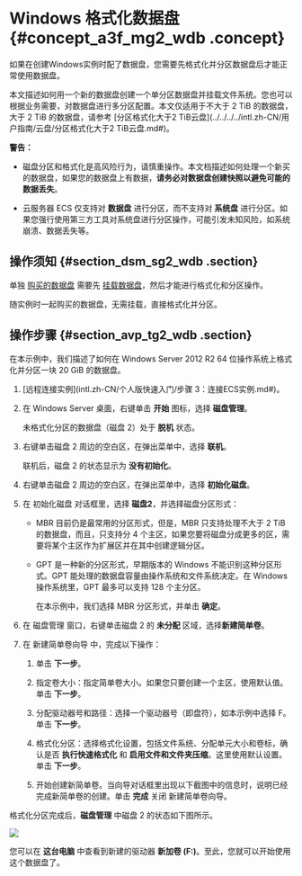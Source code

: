 # Windows 格式化数据盘 {#concept_a3f_mg2_wdb .concept}

如果在创建Windows实例时配了数据盘，您需要先格式化并分区数据盘后才能正常使用数据盘。

本文描述如何用一个新的数据盘创建一个单分区数据盘并挂载文件系统。您也可以根据业务需要，对数据盘进行多分区配置。本文仅适用于不大于 2 TiB 的数据盘，大于 2 TiB 的数据盘，请参考 [分区格式化大于2 TiB云盘](../../../../intl.zh-CN/用户指南/云盘/分区格式化大于2 TiB云盘.md#)。

**警告：** 

-   磁盘分区和格式化是高风险行为，请慎重操作。本文档描述如何处理一个新买的数据盘，如果您的数据盘上有数据，**请务必对数据盘创建快照以避免可能的数据丢失**。

-   云服务器 ECS 仅支持对 **数据盘** 进行分区，而不支持对 **系统盘** 进行分区。如果您强行使用第三方工具对系统盘进行分区操作，可能引发未知风险，如系统崩溃、数据丢失等。


## 操作须知 {#section_dsm_sg2_wdb .section}

单独 [购买的数据盘](../../../../intl.zh-CN/用户指南/云盘/创建云盘.md#) 需要先 [挂载数据盘](../../../../intl.zh-CN/用户指南/云盘/挂载云盘.md#)，然后才能进行格式化和分区操作。

随实例时一起购买的数据盘，无需挂载，直接格式化并分区。

## 操作步骤 {#section_avp_tg2_wdb .section}

在本示例中，我们描述了如何在 Windows Server 2012 R2 64 位操作系统上格式化并分区一块 20 GiB 的数据盘。

1.  [远程连接实例](intl.zh-CN/个人版快速入门/步骤 3：连接ECS实例.md#)。

2.  在 Windows Server 桌面，右键单击 **开始** 图标，选择 **磁盘管理**。

    未格式化分区的数据盘（磁盘 2）处于 **脱机** 状态。

3.  右键单击磁盘 2 周边的空白区，在弹出菜单中，选择 **联机**。

    联机后，磁盘 2 的状态显示为 **没有初始化**。

4.  右键单击磁盘 2 周边的空白区，在弹出菜单中，选择 **初始化磁盘**。

5.  在 初始化磁盘 对话框里，选择 **磁盘2**，并选择磁盘分区形式：

    -   MBR 目前仍是最常用的分区形式，但是，MBR 只支持处理不大于 2 TiB 的数据盘，而且，只支持分 4 个主区，如果您要将磁盘分成更多的区，需要将某个主区作为扩展区并在其中创建逻辑分区。

    -   GPT 是一种新的分区形式，早期版本的 Windows 不能识别这种分区形式。GPT 能处理的数据盘容量由操作系统和文件系统决定。在 Windows 操作系统里，GPT 最多可以支持 128 个主分区。

        在本示例中，我们选择 MBR 分区形式，并单击 **确定**。

6.  在 磁盘管理 窗口，右键单击磁盘 2 的 **未分配** 区域，选择**新建简单卷**。

7.  在 新建简单卷向导 中，完成以下操作：

    1.  单击 **下一步**。

    2.  指定卷大小：指定简单卷大小。如果您只要创建一个主区，使用默认值。单击 **下一步**。

    3.  分配驱动器号和路径：选择一个驱动器号（即盘符），如本示例中选择 F。单击 **下一步**。

    4.  格式化分区：选择格式化设置，包括文件系统、分配单元大小和卷标，确认是否 **执行快速格式化** 和 **启用文件和文件夹压缩**。这里使用默认设置。单击 **下一步**。

    5.  开始创建新简单卷。当向导对话框里出现以下截图中的信息时，说明已经完成新简单卷的创建。单击 **完成** 关闭 新建简单卷向导。


格式化分区完成后，**磁盘管理** 中磁盘 2 的状态如下图所示。

![](http://static-aliyun-doc.oss-cn-hangzhou.aliyuncs.com/assets/img/9605/15356409425103_zh-CN.png)

您可以在 **这台电脑** 中查看到新建的驱动器 **新加卷 \(F:\)**。至此，您就可以开始使用这个数据盘了。

